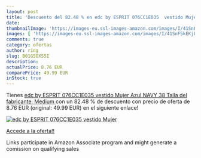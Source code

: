 ```yaml
---
layout: post
title: 'Descuento del 82.48 % en edc by ESPRIT 076CC1E035  vestido Mujer '
date: 
thumbnailImage: 'https://images-eu.ssl-images-amazon.com/images/I/41SnF5kEKjL._SL200_.jpg'
images: [ 'https://images-eu.ssl-images-amazon.com/images/I/41SnF5kEKjL._SL200_.jpg' ]
comments: true
category: ofertas
author: ring
slug: B01G5OXS5I
description:
actualPrice: 8.76 EUR
comparePrice: 49.99 EUR
inStock: true
---
```


Tienes [edc by ESPRIT 076CC1E035  vestido Mujer  Azul  NAVY   38  Talla del fabricante: Medium ](https://www.amazon.es/dp/B01G5OXS5I/?tag=tolees-21) con un 82.48 % de descuento con precio de oferta de 8.76 EUR (original: 49.99 EUR) en el siguiente enlace!

[![edc by ESPRIT 076CC1E035  vestido Mujer ](https://images-eu.ssl-images-amazon.com/images/I/41SnF5kEKjL._SL200_.jpg)](https://www.amazon.es/dp/B01G5OXS5I/?tag=tolees-21)

[Accede a la oferta!!](https://www.amazon.es/dp/B01G5OXS5I/?tag=tolees-21)

Links participate in Amazon Associate program and might generate a comission on qualifying sales


